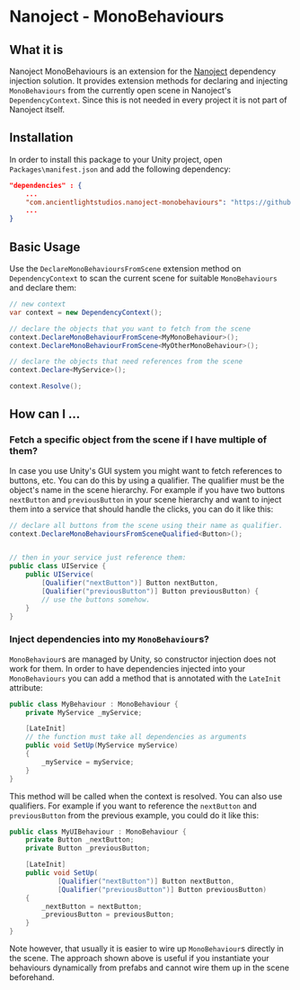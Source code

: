 # Nanoject - MonoBehaviours

## What it is
Nanoject MonoBehaviours is an extension for the [Nanoject](https://github.com/derkork/nanoject-unity.git) dependency injection solution. It provides extension methods for declaring and injecting `MonoBehaviours` from the currently open scene in Nanoject's `DependencyContext`. Since this is not needed in every project it is not part of Nanoject itself. 

## Installation

In order to install this package to your Unity project, open `Packages\manifest.json` and add the following dependency:

```json
"dependencies" : {
    ...
    "com.ancientlightstudios.nanoject-monobehaviours": "https://github.com/derkork/nanoject-unity-monobehaviours.git#1.0.0"
    ...
}
```

## Basic Usage

Use the `DeclareMonoBehavioursFromScene` extension method on `DependencyContext` to scan the current scene for suitable `MonoBehaviours` and declare them:

```csharp
// new context
var context = new DependencyContext();

// declare the objects that you want to fetch from the scene
context.DeclareMonoBehaviourFromScene<MyMonoBehaviour>();
context.DeclareMonoBehaviourFromScene<MyOtherMonoBehaviour>();

// declare the objects that need references from the scene
context.Declare<MyService>();

context.Resolve();

```

## How can I ...

### Fetch a specific object from the scene if I have multiple of them?

In case you use Unity's GUI system you might want to fetch references to buttons, etc. You can do this by using a qualifier. The qualifier must be the object's name in the scene hierarchy. For example if you have two buttons `nextButton` and `previousButton` in your scene hierarchy and want to inject them into a service that should handle the clicks, you can do it like this:

```csharp
// declare all buttons from the scene using their name as qualifier.
context.DeclareMonoBehavioursFromSceneQualified<Button>();


// then in your service just reference them:
public class UIService {
    public UIService(
        [Qualifier("nextButton")] Button nextButton,
        [Qualifier("previousButton")] Button previousButton) {
        // use the buttons somehow.
    }
}
``` 

### Inject dependencies into my `MonoBehaviour`s?

`MonoBehaviour`s are managed by Unity, so constructor injection does not work for them. In order to have dependencies injected into your `MonoBehaviours` you can add a method that is annotated with the `LateInit` attribute:

```csharp
public class MyBehaviour : MonoBehaviour {
    private MyService _myService;

    [LateInit]
    // the function must take all dependencies as arguments
    public void SetUp(MyService myService)
    {
        _myService = myService;
    } 
}
```

This method will be called when the context is resolved. You can also use qualifiers. For example if you want to reference the `nextButton` and `previousButton` from the previous example, you could do it like this:

```csharp
public class MyUIBehaviour : MonoBehaviour {
    private Button _nextButton;
    private Button _previousButton;

    [LateInit]
    public void SetUp(
            [Qualifier("nextButton")] Button nextButton,
            [Qualifier("previousButton")] Button previousButton)
    {
        _nextButton = nextButton;
        _previousButton = previousButton;
    } 
}
```

Note however, that usually it is easier to wire up `MonoBehaviour`s directly in the scene. The approach shown above is useful if you instantiate your behaviours dynamically from prefabs and cannot wire them up in the scene beforehand.
 

